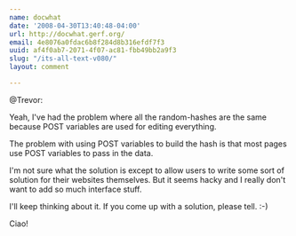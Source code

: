 ```yaml
---
name: docwhat
date: '2008-04-30T13:40:48-04:00'
url: http://docwhat.gerf.org/
email: 4e8076a0fdac6b8f284d8b316efdf7f3
uuid: af4f0ab7-2071-4f07-ac81-fbb49bb2a9f3
slug: "/its-all-text-v080/"
layout: comment

---
```


@Trevor:

Yeah, I've had the problem where all the random-hashes are the same because POST variables are used for editing everything.

The problem with using POST variables to build the hash is that most pages use POST variables to pass in the data.

I'm not sure what the solution is except to allow users to write some sort of solution for their websites themselves.  But it seems hacky and I really don't want to add so much interface stuff.

I'll keep thinking about it.  If you come up with a solution, please tell. :-)

Ciao!
